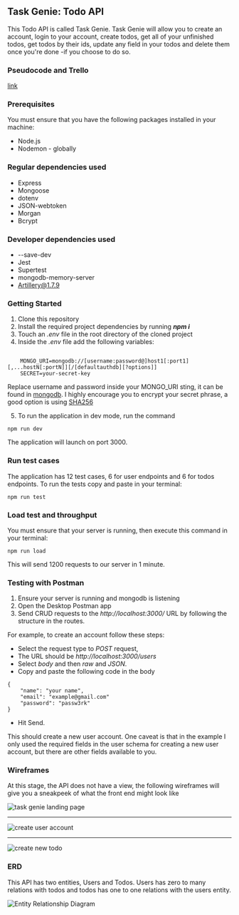 ## Task Genie: Todo API

This Todo API is called Task Genie. Task Genie will allow you to create an account, login to your account, create todos, get all of your unfinished todos, get todos by their ids, update any field in your todos and delete them once you're done -if you choose to do so.

### Pseudocode and Trello

[link](https://trello.com/invite/b/OpkbweN5/ATTI93ad402475f1841b2f2566c5a384581dF2B57952/project-two-my-first-api)

### Prerequisites

You must ensure that you have the following packages installed in your machine:

- Node.js
- Nodemon - globally

### Regular dependencies used

- Express
- Mongoose
- dotenv
- JSON-webtoken
- Morgan
- Bcrypt

### Developer dependencies used

- --save-dev
- Jest
- Supertest
- mongodb-memory-server
- Artillery@1.7.9

### Getting Started

1. Clone this repository
2. Install the required project dependencies by running **_npm i_**
3. Touch an _.env_ file in the root directory of the cloned project
4. Inside the _.env_ file add the following variables:

```

    MONGO_URI=mongodb://[username:password@]host1[:port1][,...hostN[:portN]][/[defaultauthdb][?options]]
    SECRET=your-secret-key

```

Replace username and password inside your MONGO_URI sting, it can be found in [mongodb](https://account.mongodb.com/account/login?n=%2Fv2%2F646d4760a3162445ce438d76&nextHash=%23clusters). I highly encourage you to encrypt your secret phrase, a good option is using [SHA256](https://emn178.github.io/online-tools/sha256.html)

5. To run the application in dev mode, run the command

```
npm run dev

```

The application will launch on port 3000.

### Run test cases

The application has 12 test cases, 6 for user endpoints and 6 for todos endpoints. To run the tests copy and paste in your terminal:

```
npm run test
```

### Load test and throughput

You must ensure that your server is running, then execute this command in your terminal:

```
npm run load
```

This will send 1200 requests to our server in 1 minute.

### Testing with Postman

1. Ensure your server is running and mongodb is listening
2. Open the Desktop Postman app
3. Send CRUD requests to the _http://localhost:3000/_ URL by following the structure in the routes.

For example, to create an account follow these steps:

- Select the request type to _POST_ request,
- The URL should be _http://localhost:3000/users_
- Select _body_ and then _raw_ and _JSON_.
- Copy and paste the following code in the body

```
{
    "name": "your name",
    "email": "example@gmail.com"
    "password": "passw3rk"
}
```

- Hit Send.

This should create a new user account. One caveat is that in the example I only used the required fields in the user schema for creating a new user account, but there are other fields available to you.

### Wireframes

At this stage, the API does not have a view, the following wireframes will give you a sneakpeek of what the front end might look like

![task genie landing page](wireframes/landing_page.png)

---

![create user account](./wireframes/create_account.png)

---

![create new todo](wireframes/create_todo.png)

### ERD

This API has two entities, Users and Todos. Users has zero to many relations with todos and todos has one to one relations with the users entity.

![Entity Relationship Diagram](./ERD/ERD.png)
